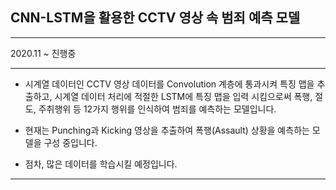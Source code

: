 ## CNN-LSTM을 활용한 CCTV 영상 속 범죄 예측 모델 
-------------------------------------
2020.11 ~ 진행중

------
+ 시계열 데이터인 CCTV 영상 데이터를 Convolution 계층에 통과시켜 특징 맵을 추출하고, 시계열 데이터 처리에 적절한 LSTM에 특징 맵을 입력 시킴으로써 폭행, 절도, 주취행위 등 12가지 행위를 인식하여 범죄를 예측하는 모델입니다.

+ 현재는 Punching과 Kicking 영상을 추출하여 폭행(Assault) 상황을 예측하는 모델을 구성 중입니다. 

+ 점차, 많은 데이터를 학습시킬 예정입니다. 
-----
